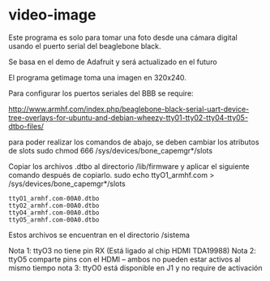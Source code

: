 video-image
===========

Este programa es solo para tomar una foto desde una cámara digital 
usando el puerto serial del beaglebone black.

Se basa en el demo de Adafruit y será actualizado en el futuro

El programa getimage toma una imagen en 320x240.

Para configurar los puertos seriales del BBB se require:

http://www.armhf.com/index.php/beaglebone-black-serial-uart-device-tree-overlays-for-ubuntu-and-debian-wheezy-tty01-tty02-tty04-tty05-dtbo-files/

para poder realizar los comandos de abajo, se deben cambiar los atributos de slots
sudo chmod 666 /sys/devices/bone_capemgr*/slots

Copiar los archivos .dtbo al directorio /lib/firmware y aplicar el siguiente comando después de copiarlo. sudo echo ttyO1_armhf.com > /sys/devices/bone_capemgr*/slots

    ttyO1_armhf.com-00A0.dtbo
    ttyO2_armhf.com-00A0.dtbo
    ttyO4_armhf.com-00A0.dtbo
    ttyO5_armhf.com-00A0.dtbo

Estos archivos se encuentran en el directorio /sistema

Nota 1: ttyO3 no tiene pin RX (Está ligado al chip HDMI TDA19988)
Nota 2: ttyO5 comparte pins con el HDMI – ambos no pueden estar activos al mismo tiempo
nota 3: ttyO0 está disponible en J1 y no require de activación
